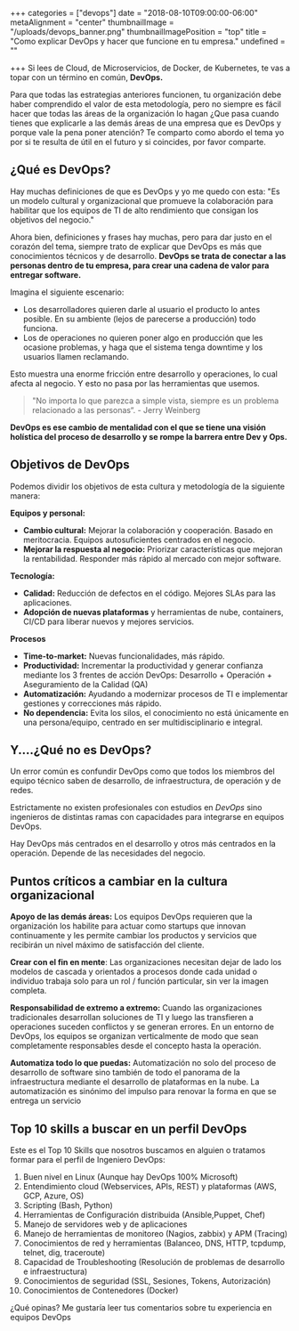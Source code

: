 +++
categories = ["devops"]
date = "2018-08-10T09:00:00-06:00"
metaAlignment = "center"
thumbnailImage = "/uploads/devops_banner.png"
thumbnailImagePosition = "top"
title = "Como explicar DevOps y hacer que funcione en tu empresa."
undefined = ""

+++
Si lees de Cloud, de Microservicios, de Docker, de Kubernetes, te vas a topar con un término en común, **DevOps.**

Para que todas las estrategias anteriores funcionen, tu organización debe haber comprendido el valor de esta metodología, pero no siempre es fácil hacer que todas las áreas de la organización lo hagan ¿Que pasa cuando tienes que explicarle a las demás áreas de una empresa que es DevOps y porque vale la pena poner atención? Te comparto como abordo el tema yo por si te resulta de útil en el futuro y si coincides, por favor comparte.

## ¿Qué es DevOps?

Hay muchas definiciones de que es DevOps y yo me quedo con esta: "Es un modelo cultural y organizacional que promueve la colaboración para habilitar que los equipos de TI de alto rendimiento que consigan los objetivos del negocio."

Ahora bien, definiciones y frases hay muchas, pero para dar justo en el corazón del tema, siempre trato de explicar que  DevOps es más que conocimientos técnicos y de desarrollo. **DevOps se trata de conectar a las personas dentro de tu empresa, para crear una cadena de valor para entregar software.**

Imagina el siguiente escenario:

* Los desarrolladores quieren darle al usuario el producto lo antes posible. En su ambiente (lejos de parecerse a producción) todo funciona.
* Los de operaciones no quieren poner algo en producción que les ocasione problemas, y haga que el sistema tenga downtime y los usuarios llamen reclamando.

Esto muestra una enorme fricción entre desarrollo y operaciones, lo cual afecta al negocio. Y esto no pasa por las herramientas que usemos.

> "No importa lo que parezca a simple vista, siempre es un problema relacionado a las personas“. - Jerry Weinberg

**DevOps es ese cambio de mentalidad con el que se tiene una visión holística del proceso de desarrollo y se rompe la barrera entre Dev y Ops.**

## Objetivos de DevOps

Podemos dividir los objetivos de esta cultura y metodología de la siguiente manera:

**Equipos y personal:**

* **Cambio cultural:** Mejorar la colaboración y cooperación. Basado en meritocracia. Equipos autosuficientes centrados en el negocio.
* **Mejorar la respuesta al negocio:** Priorizar características que mejoran la rentabilidad. Responder más rápido al mercado con mejor software.

**Tecnología:**

* **Calidad:** Reducción de defectos en el código. Mejores SLAs para las aplicaciones.
* **Adopción de nuevas plataformas** y herramientas de nube, containers, CI/CD para liberar nuevos y mejores servicios.

**Procesos**

* **Time-to-market:** Nuevas funcionalidades, más rápido.
* **Productividad:** Incrementar la productividad y generar confianza mediante los 3 frentes de acción DevOps: Desarrollo + Operación + Aseguramiento de la Calidad (QA)
* **Automatización:** Ayudando a modernizar procesos de TI e implementar gestiones y correcciones más rápido.
* **No dependencia:** Evita los silos, el conocimiento no está únicamente en una persona/equipo, centrado en ser multidisciplinario e integral.

## Y....¿Qué no es DevOps?

Un error común es confundir DevOps como que todos los miembros del equipo técnico saben de desarrollo, de infraestructura, de operación y de redes.

Estrictamente no existen profesionales con estudios en _DevOps_ sino ingenieros de distintas ramas con capacidades para integrarse en equipos DevOps.

Hay DevOps más centrados en el desarrollo y otros más centrados en la operación. Depende de las necesidades del negocio.

## Puntos críticos a cambiar en la cultura organizacional

**Apoyo de las demás áreas:** Los equipos  DevOps requieren que la organización los habilite para actuar como startups que innovan continuamente y les permite cambiar los productos y servicios que recibirán un nivel máximo de satisfacción del cliente.

**Crear con el fin en mente**: Las organizaciones necesitan dejar de lado los modelos de cascada y orientados a procesos donde cada unidad o individuo trabaja solo para un rol / función particular, sin ver la imagen completa.

**Responsabilidad de extremo a extremo:** Cuando las organizaciones tradicionales desarrollan soluciones de TI y luego las transfieren a operaciones suceden conflictos y se generan errores. En un entorno de DevOps, los equipos se organizan verticalmente de modo que sean completamente responsables desde el concepto hasta la operación.

**Automatiza todo lo que puedas:** Automatización no solo del proceso de desarrollo de software sino también de todo el panorama de la infraestructura mediante el desarrollo de plataformas en la nube. La automatización es sinónimo del impulso para renovar la forma en que se entrega un servicio

## Top 10 skills a buscar en un perfil DevOps

Este es el Top 10 Skills  que nosotros buscamos en alguien o tratamos formar para el perfil de Ingeniero DevOps:

 1. Buen nivel en Linux  (Aunque hay DevOps 100% Microsoft)
 2. Entendimiento cloud (Webservices, APIs, REST) y plataformas (AWS, GCP, Azure, OS)
 3. Scripting (Bash, Python)
 4. Herramientas de Configuración distribuida (Ansible,Puppet, Chef)
 5. Manejo de servidores web y de aplicaciones
 6. Manejo de herramientas de monitoreo (Nagios, zabbix) y APM (Tracing)
 7. Conocimientos de red y herramientas (Balanceo, DNS, HTTP, tcpdump, telnet, dig, traceroute)
 8. Capacidad de Troubleshooting (Resolución de problemas de desarrollo e infraestructura)
 9. Conocimientos de seguridad (SSL, Sesiones, Tokens, Autorización)
10. Conocimientos de Contenedores (Docker)

¿Qué opinas? Me gustaría leer tus comentarios sobre tu experiencia en equipos DevOps